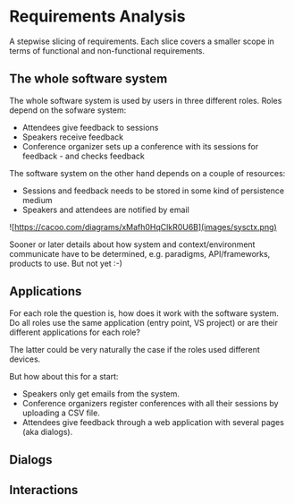 # Requirements Analysis
A stepwise slicing of requirements. Each slice covers a smaller scope in terms of functional and non-functional requirements.

## The whole software system
The whole software system is used by users in three different roles. Roles depend on the sofware system:

* Attendees give feedback to sessions
* Speakers receive feedback
* Conference organizer sets up a conference with its sessions for feedback - and checks feedback

The software system on the other hand depends on a couple of resources:

* Sessions and feedback needs to be stored in some kind of persistence medium
* Speakers and attendees are notified by email

![https://cacoo.com/diagrams/xMafh0HqClkR0U6B](images/sysctx.png)

Sooner or later details about how system and context/environment communicate have to be determined, e.g. paradigms, API/frameworks, products to use. But not yet :-)

## Applications
For each role the question is, how does it work with the software system. Do all roles use the same application (entry point, VS project) or are their different applications for each role?

The latter could be very naturally the case if the roles used different devices.

But how about this for a start:

* Speakers only get emails from the system.
* Conference organizers register conferences with all their sessions by uploading a CSV file.
* Attendees give feedback through a web application with several pages (aka dialogs).

## Dialogs

## Interactions